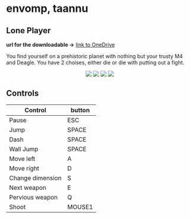 # envomp, taannu
## Lone Player

**url for the downloadable ->** [link to OneDrive](https://livettu-my.sharepoint.com/:f:/g/personal/envomp_ttu_ee/ErtQRSVPIiZOmXrDwzXh6TYBqK6eVO614J2ubSnqMCxwcQ?e=UXVvmo)

You find yourself on a prehistoric planet with nothing but your trusty M4 and Deagle.
You have 2 choises, either die or die with putting out a fight.
<p align="center">
    <img src=https://lh3.googleusercontent.com/SDcxz9hgDcU_3wlb695qHR5XNDdAAcSPh23YiQLZux1lOOY4DqHIrmWLe4KsX-FxAzOPeUbx8EKRXWMCLlgwDbumxZq18Mu8IpCIdL60iPGgMQkasIfpZPLPXmABGVjOZOREYDZl0bszTZblSFA6GWZW7guAqHlOhFxnCNlZ-r9_6OrRMcplbMN2nsgDneoqaiFJm65e0Dtk9pPfNVRqmOkZqsJ357yulger_nbW55eGWonQvMo8tnwBS2cL3z38zgZ3kB3bv8EYuMFqunDoeomz6OeM5lcR9kZUj0nPxk9NKomb_6wRFazDSkr_dZgyK9P5WI0lnbRW-C7cjBNLcKFpKeTek76HuthF6efg5IgmW3sD00lQL4-d1AW0i2voif39SEHGkLjlFMH_Du-AE1fWIbQ6fj5iDvIsgD7EwsYDKq5peIHgqYsRVZPE1i2wtMlu3ONbyzay5wJATzGiQa-O0UtbUzIOiqKxXXLGq6aE0U45iQKiWO-9NmjUH2wt74nZGRMDAw0OFEu7ZWsaRiMuZ8Ro2kLAN6u1u93MDTn3tPZSFyto1dBgXn4HiCIQeuWYxwzVDTmThKoxXfOYaNPumbY-XXX0Toyq16zhh079dI1FLniAZ9iNhXhJFxQTeTVeuORfPq3IWNFDTXVJ5KAXBiq4h6I=w400-h225-no>
    <img src=https://lh3.googleusercontent.com/QwhQLsMTjF97GTx2w5mzo0JJANhqIiIY3DyJUJWzF3l35pA61z1tKB3tBZDxXXh28V4_Iu6idGtYfbsO1cFyhdTCz-OFIop0V07ez4Ldx8ArgxlyjYrYKOc33ty3fC3lj4f7ONDzGwZ4rIH9rXLzwhUO29W5XsAln5F-wdjKu8OtxeKG_JxS9MPAmdKyi4wMLror7Hmob7U4YSCkdiY6RWi6MZ1F2fWz0HJVa0B501rJLkGdu-nL2Urw27o5CqjVqeIoivc1eKuBGp41bwqww82TyeMhdu4c7JAm1lg6bYsLJ36kKbdQJCnOb_JthFLJRgGsYiWUVZzuQiFPEtL3bHOgBq8VOwlaXgTz5pRZAVcXhrxcd3CMxwFXGlBwQlV793vlWusT4i-Ypymt4QnlTE8-YTMSs2cV8-eoG8PZP7t4D3Tmrte3-OIHKufuQivvAW9lskH_6z2w56xxUgFQWjae8I7DTr-2T_VXpGkAUBYDmDsZ5b2e_i_no7JVV5uBfHiW48giUD38bNpsqch67P-atPsKjXx2rEFu3W5w4AqTm27Qmrr2QZaDuiTly1S40uzqkssn57w3od6G9iZ-eRYM-JUP31SHTKxazIQaqggpEy1OuugZxgL36Ijnu4dYkIdE7XB7gdskKE-GwKY9L-nR3C2XONk=w400-h225-no>
    <img src=https://lh3.googleusercontent.com/EMH7ktdf6dAgTZ3ff0gYSn3pRX9VlX-59WeYGHVKfV2_rtvXC9S14YUWC_gBqMDlOrCGQ2gy80OMnTHHAdthPIOUCJxXC8z1GC1IIi01KtzqRSAwJ_qxMgVE3-CDSjETdFz3L0m4NogjfyFX4IiMWmRV1QURfCJMosv-dzvUtljwk9aQ_WgBesJtTQit-PODzDKoXAVq9DHzpG8SYDTvieuJ1etYtrT4wFmKyPq3ePFsohHbLqdlqRFcefpv5qpSZ_NmRNmctBaOWHll9_8gKv3boP5CWeU1TbB59fLwNsR2T6PX63p7r9Jp73MkO_IseM995X4GhuId_OK_c6-y_MLuK--THuVjFK4P7YkSBmq-eUWzRbNQ97Va0VFyH229e6v_t10HcIpLeEKiEhM0xMMKhDPFtXVGBEmrtg_MzQxWVmWoVylhrkoW5a7WZOkUL0MP7WlA0NSJFPtiELDp2hkN0OBaKJLI2C6qgjBeZHjJufoh_FLNoal800zxBbPbfC3GvDW0vMuwn1hHPLIF2YH3lWsHRX4glzk4C5qUl5CZr9B6l35pyJoIWAMPF9cSLuAm2qm0cx51MZDMYaSTI-44MAlJAJF_WTjJDlDwc8j5jct6_3jVinKMWkv9Sz42NNwyqT4hHoDI0Ymy2YutSEGz8g8WlEI=w400-h225-no>
    <img src=https://lh3.googleusercontent.com/e4cNm63LqJDBJZjve5hH6NRx_8sYiERrH0x4TPSBg8c0t4t4xp17GB-w2tMVwYrzaofPgv9xpErqMoaGtvH3borCf1lc4LbfslZhsgmb8jYCYAEayRW1sXoA_COMRAmKRY6LcW9wSDmmMde-GUgxbMZAm3Yx8wi2SrWM9e56xbnDiKDYbObkhlpqoVyghbZzYn8DQ6NrRYWqgJKnMa9GbYqwI-5TNR9O4oikZjOpYNmW20Z0CjlfoRR9SCljiWnXWvTIhrbphshm3bqykQhTpDbbemkXEGfVsWOds_eBBjf0jJnllIupwjh7yIZjyP9vPmDrgfcqL09K8X3bUNMIO4sht7rhvQnCdDIIflFYFwGZqSNfzq_1_bqfr4Kg_sbr-jQ7RmhuZVpl13MLiUo6txkRjux7focefDOwZzBQJe6pmKWToIOKjq1_0ezkzZ4D4kFpeUsYUB5EdaZ1oUvJ5eqTIVsL_Wv183OlcG8QGCNc8f7iS7kyT9XaFNlnp4YwyVmuK5HF2q2Ltq5IiX9DDQbFoGjl8tp6ASuMSUEhjalIYEgSZDnhtsWDFAX8LZ5OcsOJFFDh1fw45X-cVcR-chciUuo5UPeB8B7cE14ec1hgQLdd0L9GynN2oNAwGG89fX2Y5nR3mELjl0G5GbG1IbooKO_RNns=w400-h225-no>
</p>

## Controls

| Control | button |
| ------ | ------ |
| Pause | ESC |
| Jump | SPACE |
| Dash | SPACE |
| Wall Jump | SPACE |
| Move left | A |
| Move right | D |
| Change dimension | S |
| Next weapon | E |
| Pervious weapon | Q |
| Shoot | MOUSE1 |